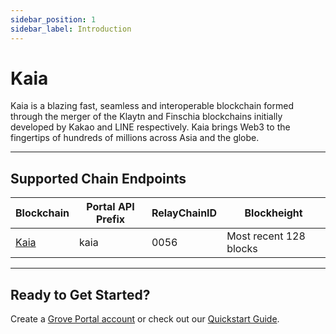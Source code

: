 ```yaml
---
sidebar_position: 1
sidebar_label: Introduction
---
```


# Kaia

Kaia is a blazing fast, seamless and interoperable blockchain formed through the merger of the Klaytn and Finschia blockchains initially developed by Kakao and LINE respectively. Kaia brings Web3 to the fingertips of hundreds of millions across Asia and the globe.

---

## Supported Chain Endpoints

| Blockchain                               | Portal API Prefix | RelayChainID | Blockheight         |
| ---------------------------------------- | ----------------- | ------------ | ------------------- |
| [Kaia](./endpoints/kaia-mainnet) | kaia | 0056         | Most recent 128 blocks |

---

## Ready to Get Started?

Create a [Grove Portal account](https://portal.grove.city) or check out our [Quickstart Guide](/guides/getting-started/quickstart).
